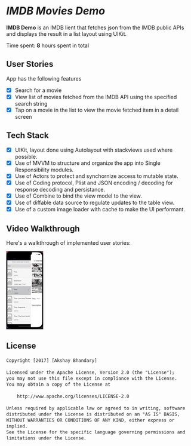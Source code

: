 # *IMDB Movies Demo*

**IMDB Demo** is an IMDB lient that fetches json from the IMDB public APIs and displays the result in a list layout using UIKit.

Time spent: **8** hours spent in total

## User Stories

App has the following features

- [x] Search for a movie
- [x] View list of movies fetched from the IMDB API using the specified search string
- [x] Tap on a movie in the list to view the movie fetched item in a detail screen

## Tech Stack
- [x] UIKit, layout done using Autolayout with stackviews used where possible.
- [x] Use of MVVM to structure and organize the app into Single Responsibility modules.
- [x] Use of Actors to protect and synchornize access to mutable state.
- [x] Use of Coding protocol, Plist and JSON encoding / decoding for response decoding and persistance. 
- [x] Use of Combine to bind the view model to the view.
- [x] Use of diffable data source to regulate updates to the table view.
- [x] Use of a custom image loader with cache to make the UI performant. 

## Video Walkthrough

Here's a walkthrough of implemented user stories:

<img src='https://github.com/abhandary/reqres/blob/main/imdb_movies.gif' title='Video Walkthrough' width='' alt='Video Walkthrough' />


## License

    Copyright [2017] [Akshay Bhandary]

    Licensed under the Apache License, Version 2.0 (the "License");
    you may not use this file except in compliance with the License.
    You may obtain a copy of the License at

        http://www.apache.org/licenses/LICENSE-2.0

    Unless required by applicable law or agreed to in writing, software
    distributed under the License is distributed on an "AS IS" BASIS,
    WITHOUT WARRANTIES OR CONDITIONS OF ANY KIND, either express or implied.
    See the License for the specific language governing permissions and
    limitations under the License.
